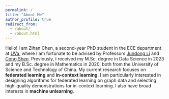 ```yaml
---
permalink: /
title: "About Me"
author_profile: true
redirect_from: 
  - /about/
  - /about.html
---
```


Hello! I am Zihan Chen, a second-year PhD student in the ECE department at [UVa](https://engineering.virginia.edu/department/electrical-and-computer-engineering), where I am fortunate to be advised by Professors [Jundong Li](https://jundongli.github.io/) and [Cong Shen](https://cshen317.github.io/). Previously, I received my M.Sc. degree in Data Science in 2023 and my B.Sc. degree in Mathematics in 2020, both from the University of Science and Technology of China. My current research focuses on **federated learning** and **in-context learning**.  I am particularly interested in designing algorithms for federated learning on graph data and selecting high-quality demonstrations for in-context learning. I also have broad interests in **machine unlearning**.


